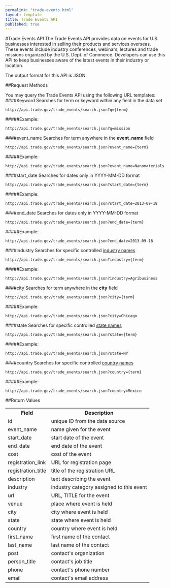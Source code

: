 ```yaml
---
permalink: "trade-events.html"
layout: template
title: Trade Events API
published: true
---
```


#Trade Events API
The Trade Events API provides data on events for U.S. businesses interested in selling their products and services overseas.  These events include industry conferences, webinars, lectures and trade missions organized by the U.S. Dept. of Commerce. Developers can use this API to keep businesses aware of the latest events in their industry or location.

The output format for this API is JSON.

##Request Methods

You may query the Trade Events API using the following URL templates:
####Keyword
Searches for term or keyword within any field in the data set

    http://api.trade.gov/trade_events/search.json?q={term}

#####Example:

    http://api.trade.gov/trade_events/search.json?q=mission
    
####event_name
Searches for term anywhere in the **event_name** field

    http://api.trade.gov/trade_events/search.json?event_name={term}

#####Example:

    http://api.trade.gov/trade_events/search.json?event_name=Nanomaterials
####start_date
Searches for dates only in YYYY-MM-DD format

    http://api.trade.gov/trade_events/search.json?start_date={term}

#####Example:

    http://api.trade.gov/trade_events/search.json?start_date=2013-09-18
####end_date
Searches for dates only in YYYY-MM-DD format

    http://api.trade.gov/trade_events/search.json?end_date={term}

#####Example:

    http://api.trade.gov/trade_events/search.json?end_date=2013-09-18
####industry
Searches for specific controlled [industry names](/industry-list.html)

    http://api.trade.gov/trade_events/search.json?industry={term}

#####Example:

    http://api.trade.gov/trade_events/search.json?industry=Agribusiness
####city
Searches for term anywhere in the **city** field

    http://api.trade.gov/trade_events/search.json?city={term}

#####Example:

    http://api.trade.gov/trade_events/search.json?city=Chicago
####state
Searches for specific controlled [state names](/state-list.html)

    http://api.trade.gov/trade_events/search.json?state={term}

#####Example:

    http://api.trade.gov/trade_events/search.json?state=NY
####country
Searches for specific controlled [country names](/country-list.html)

    http://api.trade.gov/trade_events/search.json?country={term}

#####Example:

    http://api.trade.gov/trade_events/search.json?country=Mexico
    
##Return Values
<table border="0">
<tr>
<th>Field</th>
<th>Description</th>
</tr>

<tr>
<td>id</td>
<td>unique ID from the data source</td>
</tr>

<tr>
<td>event_name</td>
<td>name given for the event</td>
</tr>

<tr>
<td>start_date</td>
<td>start date of the event</td>
</tr>

<tr>
<td>end_date</td>
<td>end date of the event</td>
</tr>

<tr>
<td>cost</td>
<td>cost of the event</td>
</tr>

<tr>
<td>registration_link</td>
<td>URL for registration page</td>
</tr>

<tr>
<td>registration_title</td>
<td>title of the registration URL</td>
</tr>

<tr>
<td>description</td>
<td>text describing the event</td>
</tr>

<tr>
<td>industry</td>
<td>industry category assigned to this event</td>
</tr>

<tr>
<td>url</td>
<td>URL, TITLE for the event</td>
</tr>

<tr>
<td>venue</td>
<td>place where event is held</td>
</tr>

<tr>
<td>city</td>
<td>city where event is held</td>
</tr>

<tr>
<td>state</td>
<td>state where event is held</td>
</tr>

<tr>
<td>country</td>
<td>country where event is held</td>
</tr>

<tr>
<td>first_name</td>
<td>first name of the contact</td>
</tr>

<tr>
<td>last_name</td>
<td>last name of the contact</td>
</tr>

<tr>
<td>post</td>
<td>contact's organization</td>
</tr>

<tr>
<td>person_title</td>
<td>contact's job title</td>
</tr>

<tr>
<td>phone</td>
<td>contact's phone number</td>
</tr>

<tr>
<td>email</td>
<td>contact's email address</td>
</tr>

</table>